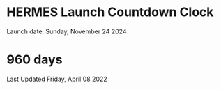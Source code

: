# HERMES Launch Countdown Clock

Launch date: Sunday, November 24 2024
# 960 days

Last Updated Friday, April 08 2022